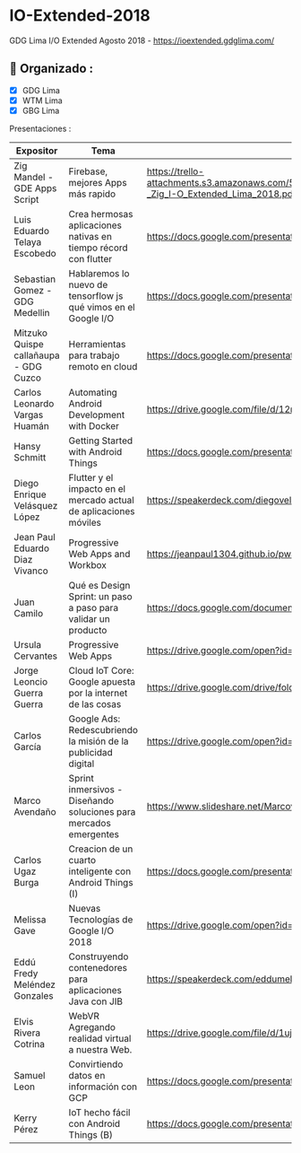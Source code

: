 # IO-Extended-2018
GDG Lima I/O Extended Agosto 2018 - https://ioextended.gdglima.com/

## 🚀 Organizado : 
- [X] GDG Lima
- [X] WTM Lima
- [X] GBG Lima

Presentaciones :

Expositor | Tema  | Presentación 
------------ | ------------- | ------------- 
Zig Mandel - GDE Apps Script  | Firebase, mejores Apps más rapido | https://trello-attachments.s3.amazonaws.com/599c4a5373e827e8e7cd0259/5b86b92a23cb463e7e71794e/986eaf7fa253b7491236afd45c432e3a/Firebase_espa%C3%B1ol_-_Zig_I-O_Extended_Lima_2018.pdf
Luis Eduardo Telaya Escobedo  | Crea hermosas aplicaciones nativas en tiempo récord con flutter | https://docs.google.com/presentation/d/1fMNBbq8I2R0S-wuBGyGQTgndVumQukrMl58EC8czrOE/edit#slide=id.g3a724c9697_2_1048
Sebastian Gomez - GDG Medellin | Hablaremos lo nuevo de tensorflow js qué vimos en el Google I/O  | https://docs.google.com/presentation/d/1Ds3Mgsc1eILhvtK9jLcTvfq8WeA_ogHDu0pnHLR75Lc/edit?usp=sharing 
Mitzuko Quispe callañaupa - GDG Cuzco | Herramientas para trabajo remoto en cloud  | https://docs.google.com/presentation/d/1jd0-1fVTAUNuK2ciR76dJbmxRbfZbjATKPddEStXwLw/edit?usp=sharing
Carlos Leonardo Vargas Huamán | Automating Android Development with Docker | https://drive.google.com/file/d/12nNRDYVuuHZyhETHmUY-dEN1cpTD72Vq/view?usp=sharing
Hansy Schmitt |Getting Started with Android Things  | https://docs.google.com/presentation/d/1-P7oADGWI9CxK_H4K5gXuN5zHp53lqM4x0ct8d8i31M/edit?usp=sharing
Diego Enrique Velásquez López | Flutter y el impacto en el mercado actual de aplicaciones móviles | https://speakerdeck.com/diegoveloper/flutter-y-el-impacto-en-el-mercado-actual-de-apps-moviles
Jean Paul Eduardo Diaz Vivanco  | Progressive Web Apps and Workbox    | https://jeanpaul1304.github.io/pwa-expo/#/
Juan Camilo | Qué es Design Sprint: un paso a paso para validar un producto | https://docs.google.com/document/d/11XFsBfaQYMF6JL2lliv4lb361tBZSM0akMiz4XH3W78/edit
Ursula Cervantes | Progressive Web Apps | https://drive.google.com/open?id=1D7deU43_uD1H8svlmjdHZ6yQW8HFqf2Q
Jorge Leoncio Guerra Guerra | Cloud IoT Core: Google apuesta por la internet de las cosas  | https://drive.google.com/drive/folders/1IPUhUAid1bHihhORVB8_a4kigvOeF1HF?usp=sharing
Carlos García| Google Ads: Redescubriendo la misión de la publicidad digital  | https://drive.google.com/open?id=1JB2X2vHUa52AKXrb8E-ApSMppAqJAQ47
Marco Avendaño| Sprint inmersivos - Diseñando soluciones para mercados emergentes | https://www.slideshare.net/Marcoviaweb/immersive-desing-sprint
Carlos Ugaz Burga| Creacion de un cuarto inteligente con Android Things (I) | https://docs.google.com/presentation/d/1BFNFjsi7cT5SDcx46e2yv5gzpuxiS6V7UYVu4I6gaSA/edit?usp=sharing
Melissa Gave| Nuevas Tecnologías de Google I/O 2018 | https://drive.google.com/open?id=1s7mbQNwzNwbqzjUcdgu9btJmmMHvTyDgvXz4BP1y04s
Eddú Fredy Meléndez Gonzales| Construyendo contenedores para aplicaciones Java con JIB  | https://speakerdeck.com/eddumelendez/construyendo-contenedores-para-aplicaciones-java-con-jib
Elvis Rivera Cotrina| WebVR Agregando realidad virtual a nuestra Web.  | https://drive.google.com/file/d/1uj8FG3KDaXaBhynjtWus0NAusoRLhXUk/view?usp=sharing
Samuel Leon| Convirtiendo datos en información con GCP  | https://docs.google.com/presentation/d/1e_x4QQ-puoaG8jgdkmAD8qUY2xCoEuIwemI9hoOEO1o/edit?usp=sharing
Kerry Pérez| IoT hecho fácil con Android Things (B)  | https://docs.google.com/presentation/d/1shVHb4nr68LLxV_ciqc1G43fuEzkFbi6wkAYmlFnD2s/edit?usp=drivesdk




